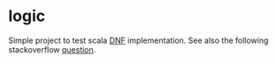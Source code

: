 # logic
Simple project to test scala [DNF](https://en.wikipedia.org/wiki/Disjunctive_normal_form) implementation.
See also the following stackoverflow [question](http://stackoverflow.com/questions/38891778/how-to-get-rid-of-braces-in-boolean-expressions-with-and-and-or/).

